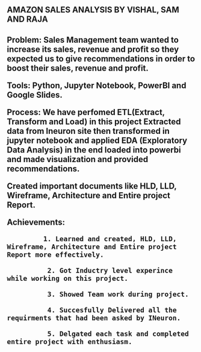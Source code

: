 <h2> AMAZON SALES ANALYSIS BY VISHAL, SAM AND RAJA <h2/>
  
**Problem**: Sales Management team wanted to increase its sales, revenue and profit so they expected us to give recommendations in order to boost their sales, revenue and profit.
  
**Tools**: Python, Jupyter Notebook, PowerBI and Google Slides.
  
**Process**: We have perfomed ETL(Extract, Transform and Load)  in this project Extracted data from Ineuron site then transformed in jupyter notebook and applied EDA (Exploratory Data Analysis) in the end loaded into powerbi and made visualization and provided recommendations. 

Created important documents like HLD, LLD, Wireframe, Architecture and Entire project Report.
  
Achievements:  
  
             1. Learned and created, HLD, LLD, Wireframe, Architecture and Entire project Report more effectively.
  
              2. Got Inductry level experince while working on this project.
  
              3. Showed Team work during project.
  
              4. Succesfully Delivered all the requirments that had been asked by INeuron.
  
              5. Delgated each task and completed entire project with enthusiasm.
  

